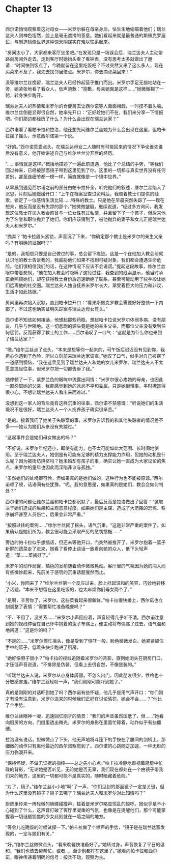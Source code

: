 # Chapter 13

<br>
西尔诺悄悄观察着这对母女——米罗尔躲在母亲身后，怯生生地偷瞄着他们；瑞兰达夫人则神色坦然，脸上是毫无遮掩的善意。她们看起来就是最普通的斯佩克罗居民，与制造镜像世界这种惊天阴谋实在难以联系起来。

“房间太小了，大家都来客厅坐坐吧。”在发现只是一场误会后，瑞兰达夫人主动带路向房间外走去。走到客厅时她抬头看了看钟表，没有思考太多就做出了邀请：“时间快到饭点了，今晚就留在这里吃饭吧？不过突然又来了这么多人，现在买菜来不及了，我先去找邻居借点。米罗尔，你去摘点菜回来！”

没等维尔兰丝挽留，瑞兰达夫人已经拎起篮子推门而出。米罗尔手足无措地站在一旁，她紧张地看了看众人，低声道歉：“抱歉，母亲她就是这样……”她微微鞠了一躬，转身快步跑开。

瑞兰达夫人的热情和米罗尔的仓促离去让西尔诺等人面面相觑，一时摸不着头脑。维尔兰丝倒是显得很自然，她率先开口：“正好趁她们不在，我们来分享一下情报吧。你们那边都经历了什么？为什么会出现在瑞兰达家？”

西尔诺看了看帕卡拉和拉洛，他还想先问维尔兰丝她为什么会出现在这里，但帕卡拉摇了摇头，示意西尔诺第一个说。

“好的。”西尔诺乖乖点头，在瑞兰达母女二人随时有可能回来的情况下争论谁先谁后没有意义，他开始讲述自己与维尔兰丝分开后的经历。

“……事情就是这样。”概括地描述了一遍此前遭遇，他比了个总结的手势，“等我们回过神来，已经被那面镜子带到这里见到了你。这里的一切都与真实世界没有任何差别，甚至连细节都一模一样，简直就像是一个镜中世界。”

从早晨到遇见西尔诺之前的部分由帕卡拉补全，听完他们的叙述，维尔兰丝陷入了沉思，片刻后她缓缓开口：“上午在档案室查过资料后，我顺着教士们提供的线索，锁定了一位感情生活比较……特殊的教士。只是他在早晨突然失踪了——现在想来，他反而是没有失踪的那个。”她微微皱眉，继续说道，“经过多方询问，我发现这位教士在加入教会前曾与一位女性有过私情，并且留下了一个孩子，但后来他为了名誉和职位抛弃了她们。你们应该猜到了，被他抛弃的妻子和女儿正是瑞兰达夫人和米罗尔。”

“抛弃？”帕卡拉眉头紧锁，声音沉了下来，“你确定那个教士是米罗尔的亲生父亲吗？有明确的证据吗？”

“是的，我相信只要是自己做过的事，总会留下痕迹。这是一个在他加入教会前就认识他的教士告诉我的，我威胁他们如果不找到可疑对象，我们都会遭遇生命危险。他们很相信我们的话，在这种情况下应该不会说谎。”提起这段故事，维尔兰丝眼中带着悲悯，“他在加入教会时隐瞒了这段过往，我查到的线索显示，他当时承诺会照顾她们，却在获得教士身份后迅速断绝了联系，甚至可能动用了些手段让她们远离他的社交圈。瑞兰达夫人独自抚养米罗尔长大，承受着巨大的压力和非议，生活才如此拮据。”

房间里再次陷入沉默，直到帕卡拉开口：“看来斯佩克罗教会需要好好整顿一下内部了，不过这也确实证明失踪案与瑞兰达母女有关。”

西尔诺不知该如何接话，他想起那些药瓶，想起帕卡拉说米罗尔体弱多病、没有朋友、几乎与世隔绝。这一切悲剧的源头竟是她的亲生父亲，而那位父亲没有受到任何惩罚，反而获得了教士的工作……西尔诺叹了一口气：“这就是为什么你也来到了瑞兰达家？”

“嗯。”维尔兰丝点了点头，“本来是想等你一起来的，可午饭后迟迟没有见到你，我担心你遇到了危险，所以立刻前来瑞兰达家调查。”她叹了口气，似乎对自己被摆了一道感到懊恼，“我在这里见到了瑞兰达夫人和她的女儿米罗尔。瑞兰达夫人不太愿意提起往事，但米罗尔把一切都告诉了我。”

她停顿了一下，紫罗兰色的眼眸中流露出同情：“米罗尔很心疼她的母亲，也因此一直怨恨她的父亲，我能感觉到她的忿忿不平和委屈。只是她很懂事，平时掩饰得很小心，不想让瑞兰达夫人看出来而难过。”

没想到这一家人的背后竟有这样沉重的往事，西尔诺不禁感慨：“听说她们的生活境况不是很好，瑞兰达夫人一个人抚养孩子确实很辛苦。”

“是的。接着我问了她关于失踪案的事，米罗尔告诉我的和其他失踪者的情况差不多——她认为她们从来没有失踪过。”

“这起事件会是她们母女做出的吗？”

“不好说。米罗尔年纪还小，即使有能力，也不太可能如此大范围、长时间地使用。至于瑞兰达夫人，她倒是有可能有足够的精力支撑能力作用，但她的动机是什么呢？因为被街坊排挤吗？她未婚却有孩子的事，确实让她一直成为大家议论的焦点，米罗尔的童年也因此而深陷非议与孤独。”

“虽然她们的处境很可怜，但如果真的是她们做的，这种行为也不能被原谅。”西尔诺顿了顿，话语间有些犹豫，“呃，我的意思是，如果真的是她们，教会会如何判处？”

西尔诺的问题让维尔兰丝和帕卡拉都沉默了，最后反而是拉洛做出了回答：“这取决于她们造成的后果和主观恶意程度。如果她们是主谋，造成了大范围的恐慌、秩序崩坏甚至人员伤亡，后果会非常严重。”

“按照过往的案例……”维尔兰丝摇了摇头，语气沉重，“这是非常严重的案件了。如果确认是她们所为，教会很可能会采取严厉的惩罚措施……”

旁边的帕卡拉似乎想插话，但还未等他开口，门突然被推开了。米罗尔抱着一篮子新鲜的蔬菜走了进来，她看了看停止谈话一致看向她的众人，低下头轻声道：“菜……菜摘好了。”

米罗尔的动作局促，橘色的发梢随着动作微微晃动。客厅里的气氛因为她的闯入而有些微妙起来，先前关于惩罚的沉重话题戛然而止。

“小米，你回来了？”维尔兰丝第一个反应过来，脸上挂起温和的笑容，巧妙地转移了话题，“本来不想留在这里吃饭的，也太麻烦你们母女两个了。”

“是啊，辛苦你了，米罗尔。这些菜看起来很新鲜。”帕卡拉很快接上，西尔诺也立刻调整了表情：“需要帮忙准备晚餐吗？”

“不、不用了，没关系……”米罗尔小声回应着，声音轻得几乎听不清。西尔诺注意到她的视线停留在自己怀中抱着的兔子布偶上，便主动将布偶递了过去，语气温和地问道：“这是你的吗？”

“不是的……”米罗尔慌忙摇头，像是受到了惊吓一般，脸色微微发白。她紧紧抓住手中的篮子，低着头快步跑进了厨房。

“她好像胆子很小？”帕卡拉的视线追随着米罗尔的背影，直到她消失在厨房门口，才压低声音说道，“不排除是伪装，但看上去很自然，不像是装的。”

“听瑞兰达夫人说，米罗尔从小身体孱弱，不怎么出门，因此朋友很少，性格也十分敏感害羞。”维尔兰丝轻叹一声，“我们刚刚可能吓到她了。”

真的是刚刚的对话吓到她了吗？西尔诺有些怀疑，他几乎是用气声开口：“你们刚才有没有注意到，米罗尔进来的时候我们正好在讨论惩罚，她会不会……？”他比了个手势。

维尔兰丝眼神一凝，迅速回忆刚才的情景：“我们的声音虽然压低了，但……”她看向厨房的方向，门缝里透出微光，米罗尔的身影在里面忙碌着，动作似乎有些僵硬。

拉洛没有说话，但微微点了下头，他无声地将斗篷下的手按在了腰间的剑柄上，那细微的动作只有离他最近的西尔诺察觉到了。西尔诺的心跳随之加速，一种无形的压力弥漫开来。

“保持怀疑，不做无证据的指控——总之先小心点。”帕卡拉冷静地审视着厨房中忙碌的背影，“无论她是否听见，无论她是否无辜，我们现在都处在一个由镜子带我们来的地方，这里的一切都可能不是真实的，随时暗藏着危险。”

“对了，镜子。”维尔兰丝小小地“啊”了一声，“你们见到的那面镜子一定是关键，但为什么这里没有镜子？镜子去哪了？瑞兰达夫人和米罗尔对此知情吗？”

厨房里传来一阵轻微的碗碟碰撞声，接着是米罗尔略显慌乱的惊呼。她似乎是不小心碰到了什么，这声音打破了客厅里凝重的气氛，也像是在提醒他们，那个可能掌握着一切谜题钥匙的少女此刻就在一墙之隔的地方。

“等会儿吃晚饭的时候试探一下。”帕卡拉做了个噤声的手势，“镜子是在瑞兰达家发现的，一定与她们有关。”

“好。”维尔兰丝微微点头，“看来晚餐快准备好了。”她转过身，声音恢复了平日的温和，“我们也该去帮帮忙，或者……至少别都杵在这里了。”她看向帕卡拉和西尔诺，眼神传递着明确的信号：按兵不动，观察为主。
